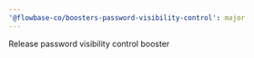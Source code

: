 ```yaml
---
'@flowbase-co/boosters-password-visibility-control': major
---
```


Release password visibility control booster
